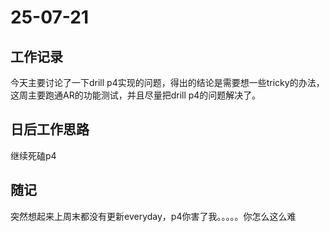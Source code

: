# 25-07-21

## 工作记录

今天主要讨论了一下drill p4实现的问题，得出的结论是需要想一些tricky的办法，这周主要跑通AR的功能测试，并且尽量把drill p4的问题解决了。

## 日后工作思路

继续死磕p4

## 随记

突然想起来上周末都没有更新everyday，p4你害了我。。。。。你怎么这么难